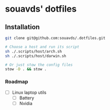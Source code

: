 # souavds' dotfiles

## Installation

```bash
git clone git@github.com:souavds/.dotfiles.git

# Choose a host and run its script
sh ./.scripts/host/arch.sh
sh ./.scripts/host/darwin.sh

# Or just stow the config files
stow -D . && stow .
```

### Roadmap

- [ ] Linux laptop utils
    - [ ] Battery
    - [ ] Nvidia
